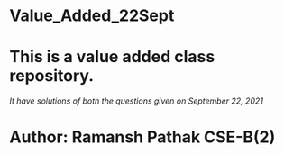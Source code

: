 # Value_Added_22Sept
# This is a value added class repository.
*It have solutions of both the questions given on September 22, 2021*
# Author: Ramansh Pathak CSE-B(2)
